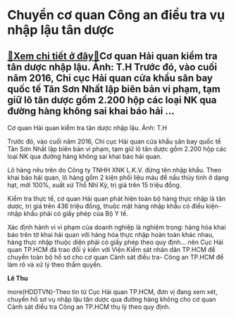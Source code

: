 Chuyển cơ quan Công an điều tra vụ nhập lậu tân dược
====================================================

[:gift:Xem chi tiết ở đây:gift:](https://hddtvn.com/chuyen-co-quan-cong-an-dieu-tra-vu-nhap-lau-tan-duoc/)Cơ quan Hải quan kiểm tra tân dược nhập lậu. Ảnh: T.H Trước đó, vào cuối năm 2016, Chi cục Hải quan cửa khẩu sân bay quốc tế Tân Sơn Nhất lập biên bản vi phạm, tạm giữ lô tân dược gồm 2.200 hộp các loại NK qua đường hàng không sai khai báo hải …
-----------------------------------------------------------------------------------------------------------------------------------------------------------------------------------------------------------------------------------------------------







 






 Cơ quan Hải quan kiểm tra tân dược nhập lậu. Ảnh: T.H 


Trước đó, vào cuối năm 2016, Chi cục Hải quan cửa khẩu sân bay quốc tế Tân Sơn Nhất lập biên bản vi phạm, tạm giữ lô tân dược gồm 2.200 hộp các loại NK qua đường hàng không sai khai báo hải quan. 


 Lô hàng nêu trên do Công ty TNHH XNK L.K.V. đứng tên nhập khẩu. Theo khai báo hải quan, lô hàng gồm 2 kiện phối liệu màu để nấu thủy tinh ở dạng hạt, mới 100%, xuất xứ Thổ Nhĩ Kỳ, trị giá trên 15 triệu đồng.


 Kiểm tra thực tế, cơ quan Hải quan phát hiện toàn bộ hàng thực nhập là tân dược, trị giá trên 436 triệu đồng, thuộc mặt hàng nhập khẩu có điều kiện- nhập khẩu phải có giấy phép của Bộ Y tế. 


 Xác định hành vi vi phạm của doanh nghiệp là nghiệm trọng: hàng hóa khai báo trên tờ khai hải quan với hàng hóa thực nhập hoàn toàn khác nhau, hàng thực nhập thuộc diện phải có giấy phép theo quy định… nên Cục Hải quan TP.HCM đã trao đổi ý kiến với Viện Kiểm sát nhân dân TP.HCM để chuyển toàn bộ hồ sơ cho cơ quan Cảnh sát điều tra- Công an TP.HCM để làm rõ và xử lý theo thẩm quyền. 






**Lê Thu**



more(HDDTVN)-Theo tin từ Cục Hải quan TP.HCM, đơn vị đang xem xét, chuyển hồ sơ vụ nhập lậu tân dược qua đường hàng không cho cơ quan Cảnh sát điều tra Công an TP.HCM thụ lý theo quy định.

